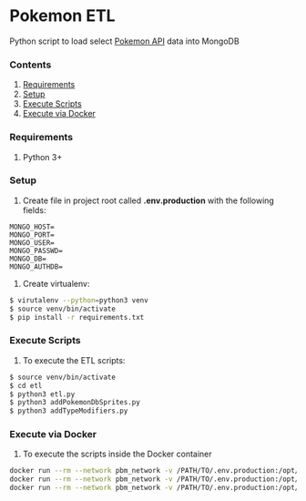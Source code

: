 # Pokemon ETL

Python script to load select [Pokemon API](www.pokemonapi.co) data into MongoDB

### Contents
1. [Requirements](#requirements)
1. [Setup](#setup)
1. [Execute Scripts](#execute-scripts)
1. [Execute via Docker](#execute-via-docker)

### Requirements
1. Python 3+

### Setup
1. Create file in project root called **.env.production** with the following fields:
```text
MONGO_HOST=
MONGO_PORT=
MONGO_USER=
MONGO_PASSWD=
MONGO_DB=
MONGO_AUTHDB=
```
1. Create virtualenv:
```sh
$ virutalenv --python=python3 venv
$ source venv/bin/activate
$ pip install -r requirements.txt
```

### Execute Scripts
1. To execute the ETL scripts:
```sh
$ source venv/bin/activate
$ cd etl
$ python3 etl.py
$ python3 addPokemonDbSprites.py
$ python3 addTypeModifiers.py
```

### Execute via Docker
1. To execute the scripts inside the Docker container
```sh
docker run --rm --network pbm_network -v /PATH/TO/.env.production:/opt/python/.env.production:ro pbm_etl:1.0 python3 etl.py
docker run --rm --network pbm_network -v /PATH/TO/.env.production:/opt/python/.env.production:ro pbm_etl:1.0 python3 addPokemonDbSprites.py
docker run --rm --network pbm_network -v /PATH/TO/.env.production:/opt/python/.env.production:ro pbm_etl:1.0 python3 addTypeModifiers.py
```
